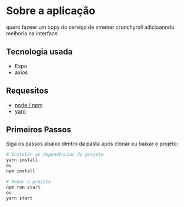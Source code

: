 # Sobre a aplicação
  
quero fazeer um copy do serviço de stremer crunchyroll adicioanndo melhoria na interface.

## Tecnologia usada

- Expo
- axios

## Requesitos 
- [node / npm](https://nodejs.org/en)
- [yarn](https://classic.yarnpkg.com/lang/en/docs/install/#windows-stable)

## Primeiros Passos

Siga os passos abaixo dentro da pasta após clonar ou baixar o projeto:

```bash
# Instalar as dependências do projeto
yarn install
ou
npm install
```

```bash
# Rodar o projeto
npm run start
ou
yarn start
```
